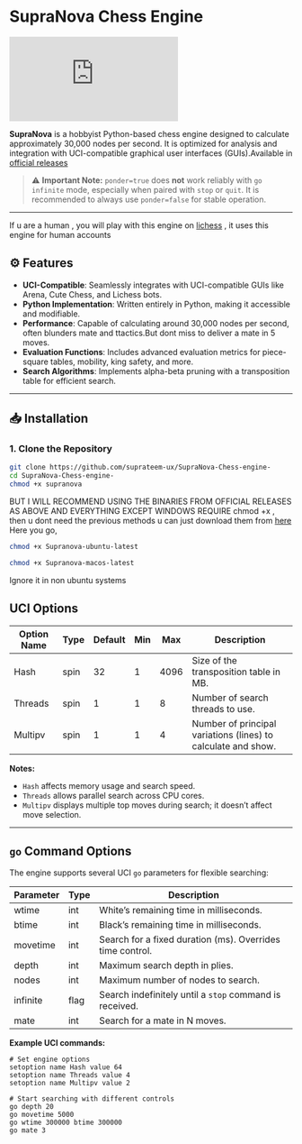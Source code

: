# SupraNova Chess Engine

![SupraNova Logo](https://chessengines.blogspot.com/2021/09/first-test-chess-engine-supernova24.html)

**SupraNova** is a hobbyist Python-based chess engine designed to calculate approximately 30,000 nodes per second. It is optimized for analysis and integration with UCI-compatible graphical user interfaces (GUIs).Available in [official releases](https://github.com/suprateem-ux/SupraNova-Chess-engine-/releases/tag/v1.0.8)

> ⚠️ **Important Note:** `ponder=true` does **not** work reliably with `go infinite` mode, especially when paired with `stop` or `quit`. It is recommended to always use `ponder=false` for stable operation.
---

If u are a human , you will play with this engine on [lichess](https://lichess.org/@/SupraNova_V11) , it uses this engine for human accounts 

## ⚙️ Features

- **UCI-Compatible**: Seamlessly integrates with UCI-compatible GUIs like Arena, Cute Chess, and Lichess bots.  
- **Python Implementation**: Written entirely in Python, making it accessible and modifiable.  
- **Performance**: Capable of calculating around 30,000 nodes per second, often blunders mate and ttactics.But dont miss to deliver a mate in 5 moves.
- **Evaluation Functions**: Includes advanced evaluation metrics for piece-square tables, mobility, king safety, and more.  
- **Search Algorithms**: Implements alpha-beta pruning with a transposition table for efficient search.

---

## 📥 Installation

### 1. Clone the Repository

```bash
git clone https://github.com/suprateem-ux/SupraNova-Chess-engine-
cd SupraNova-Chess-engine-
chmod +x supranova
```
BUT I WILL RECOMMEND USING THE BINARIES FROM OFFICIAL RELEASES AS ABOVE AND EVERYTHING EXCEPT WINDOWS REQUIRE chmod +x , then u dont need the previous methods u can just download them from [here](https://github.com/suprateem-ux/SupraNova-Chess-engine-/releases/tag/v1.0.8)
Here you go, 
```bash
chmod +x Supranova-ubuntu-latest
```
```bash
chmod +x Supranova-macos-latest
```
Ignore it in non ubuntu systems
## UCI Options

| Option Name | Type | Default | Min | Max | Description |
|-------------|------|---------|-----|-----|-------------|
| Hash        | spin | 32      | 1   | 4096 | Size of the transposition table in MB. |
| Threads     | spin | 1       | 1   | 8    | Number of search threads to use. |
| Multipv     | spin | 1       | 1   | 4    | Number of principal variations (lines) to calculate and show. |

**Notes:**
- `Hash` affects memory usage and search speed.
- `Threads` allows parallel search across CPU cores.
- `Multipv` displays multiple top moves during search; it doesn’t affect move selection.

---

## `go` Command Options

The engine supports several UCI `go` parameters for flexible searching:

| Parameter   | Type | Description |
|-------------|------|-------------|
| wtime       | int  | White’s remaining time in milliseconds. |
| btime       | int  | Black’s remaining time in milliseconds. |
| movetime    | int  | Search for a fixed duration (ms). Overrides time control. |
| depth       | int  | Maximum search depth in plies. |
| nodes       | int  | Maximum number of nodes to search. |
| infinite    | flag | Search indefinitely until a `stop` command is received. | sorry , it doesnt work but can be bypassed by ponder = false
| mate        | int  | Search for a mate in N moves. |

**Example UCI commands:**

```text
# Set engine options
setoption name Hash value 64
setoption name Threads value 4
setoption name Multipv value 2

# Start searching with different controls
go depth 20
go movetime 5000
go wtime 300000 btime 300000
go mate 3
